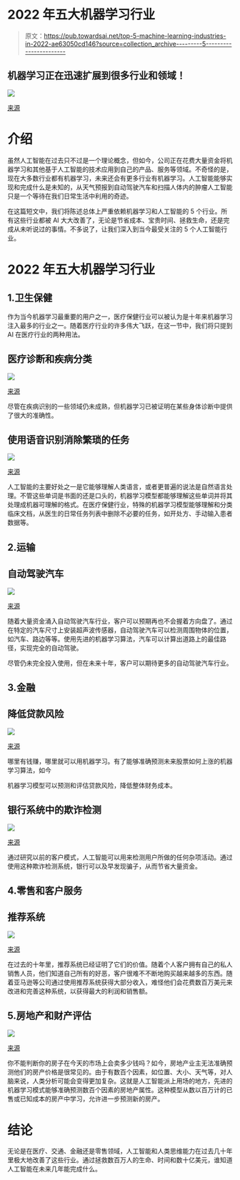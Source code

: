 # 2022 年五大机器学习行业

> 原文：<https://pub.towardsai.net/top-5-machine-learning-industries-in-2022-ae63050cd146?source=collection_archive---------5----------------------->

## 机器学习正在迅速扩展到很多行业和领域！

![](img/bce180da22107fa012c220be74d2dba1.png)

[来源](https://www.nature.com/collections/hchdibjchj)

# 介绍

虽然人工智能在过去只不过是一个理论概念，但如今，公司正在花费大量资金将机器学习和其他基于人工智能的技术应用到自己的产品、服务等领域。不奇怪的是，现在大多数行业都有机器学习，未来还会有更多行业有机器学习。人工智能能够实现和完成什么是未知的，从天气预报到自动驾驶汽车和扫描人体内的肿瘤人工智能只是一个等待在我们日常生活中利用的奇迹。

在这篇短文中，我们将陈述总体上严重依赖机器学习和人工智能的 5 个行业。所有这些行业都被 AI 大大改善了，无论是节省成本、宝贵时间、拯救生命，还是完成从未听说过的事情。不多说了，让我们深入到当今最受关注的 5 个人工智能行业。

# 2022 年五大机器学习行业

## 1.卫生保健

作为当今机器学习最重要的用户之一，医疗保健行业可以被认为是十年来机器学习注入最多的行业之一。随着医疗行业的许多伟大飞跃，在这一节中，我们将只提到 AI 在医疗行业的两种用法。

## 医疗诊断和疾病分类

![](img/d2177cf6e379f15cb0116b060eabde8b.png)

[来源](https://healthitanalytics.com/news/top-5-use-cases-for-artificial-intelligence-in-medical-imaging)

尽管在疾病识别的一些领域仍未成熟，但机器学习已被证明在某些身体诊断中提供了很大的准确性。

## 使用语音识别消除繁琐的任务

![](img/6ec06529b21396962212bc7f3d6940d7.png)

[来源](https://www.quora.com/What-should-doctors-do-when-they-are-pretty-much-replaced-by-AI)

人工智能的主要好处之一是它能够理解人类语言，或者更普遍的说法是自然语言处理。不管这些单词是书面的还是口头的，机器学习模型都能够理解这些单词并将其处理成机器可理解的格式。在医疗保健行业，特殊的机器学习模型能够理解和分类临床文档，从医生的日常任务列表中删除不必要的任务，如开处方、手动输入患者数据等。

## 2.运输

## 自动驾驶汽车

![](img/dae17e15d4f698f3d18edcee5b595660.png)

[来源](https://www.ericsson.com/en/blog/2020/1/self-driving-car-passenger-experience)

随着大量资金涌入自动驾驶汽车行业，客户可以预期再也不会握着方向盘了。通过在特定的汽车尺寸上安装超声波传感器，自动驾驶汽车可以检测周围物体的位置，如汽车、路边等等。使用先进的机器学习算法，汽车可以计算出道路上的最佳路径，实现完全的自动驾驶。

尽管仍未完全投入使用，但在未来十年，客户可以期待更多的自动驾驶汽车行业。

## 3.金融

## 降低贷款风险

![](img/34ffdc084772765a4391670bfae4da40.png)

[来源](https://www.graphen.ai/products/loan_risk_prediction.html)

哪里有钱赚，哪里就可以用机器学习。有了能够准确预测未来股票如何上涨的机器学习算法，如今

机器学习模型可以预测和评估贷款风险，降低整体财务成本。

## 银行系统中的欺诈检测

![](img/6de78891577c1ed96c07580971750ea2.png)

[来源](https://emerj.com/ai-sector-overviews/artificial-intelligence-fraud-banking/)

通过研究以前的客户模式，人工智能可以用来检测用户所做的任何杂项活动。通过使用这种欺诈检测系统，银行可以及早发现骗子，从而节省大量资金。

## 4.零售和客户服务

## 推荐系统

![](img/18d9b33852c3cab33b3154f368dd1cff.png)

[来源](https://nafeea3000.medium.com/recommender-systems-c8db209dd0d3)

在过去的十年里，推荐系统已经证明了它们的价值。随着个人客户拥有自己的私人销售人员，他们知道自己所有的好恶，客户很难不不断地购买越来越多的东西。随着亚马逊等公司通过使用推荐系统获得大部分收入，难怪他们会花费数百万美元来改进和完善这种系统，以获得最大的利润和销售额。

## 5.房地产和财产评估

![](img/c1bebb7d8387b4cd84b74b8742232eab.png)

[来源](https://www.inc.com/james-paine/3-ways-ai-is-changing-real-estate.html)

你不能判断你的房子在今天的市场上会卖多少钱吗？如今，房地产业主无法准确预测他们的房产价格是很常见的。由于有数百个因素，如位置、大小、天气等，对人脑来说，人类分析可能会变得更加复杂。这就是人工智能派上用场的地方，先进的机器学习模式能够准确预测数百个因素的房地产属性。这种模型从数以百万计的已售或已知成本的房产中学习，允许进一步预测新的房产。

# 结论

无论是在医疗、交通、金融还是零售领域，人工智能和人类思维能力在过去几十年里极大地改善了这些行业。通过拯救数百万人的生命、时间和数十亿美元，谁知道人工智能在未来几年能完成什么。
